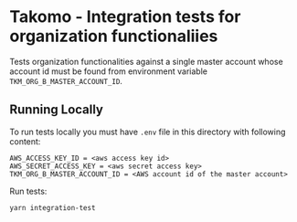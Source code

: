 # Takomo - Integration tests for organization functionaliies

Tests organization functionalities against a single master account whose account id must be found from environment variable `TKM_ORG_B_MASTER_ACCOUNT_ID`.

## Running Locally

To run tests locally you must have `.env` file in this directory with following content:

    AWS_ACCESS_KEY_ID = <aws access key id>
    AWS_SECRET_ACCESS_KEY = <aws secret access key>
    TKM_ORG_B_MASTER_ACCOUNT_ID = <AWS account id of the master account>

Run tests:

    yarn integration-test
